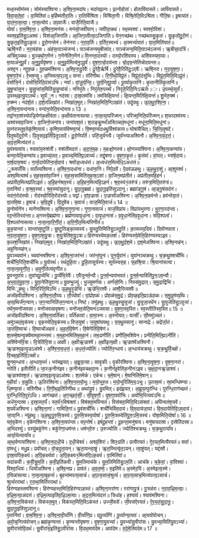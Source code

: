 

  
मध्व॒स्सोम॑स्य। सोम॑स्याश्विना। अ॒श्वि॒ना॒मदा॑य। मदा॑यप्र॒त्नः। प्र॒त्नोहोता॑। होतावि॑वासते। आवि॑वासते। वि॒वा॒स॒ते॒वां॒ । वा॒मिति॑वां॥ ब॒र्हिष्म॑तीरा॒तिः। रा॒तिर्विश्रि॑ता। विश्रि॑ता॒गीः। विश्रि॒तेति॒विऽश्रि॑ता। गीरि॒षा। इ॒षाया॑तं। या॒तं॒ना॒स॒त्या॒। ना॒स॒त्योप॑। उप॒वाजैः॑। वाजै॒रिति॒वाजैः॑॥  
योवां॑। वा॒म॒श्वि॒ना॒। अ॒श्वि॒ना॒मन॑सः। मन॑सो॒जवी॑यान्। जवी॑या॒न्रथः॑। रथ॒स्वश्वः॑। स्वश्वो॒विशः॑। स्वश्व॒इति॑सु॒ऽअश्वः॑। विश॑आ॒जिगा॑ति। आ॒जिगा॒तीत्या॒ऽजिगा॑ति॥ येन॒गच्छ॑थः। गच्छ॑थस्सु॒कृतः॑। सु॒कृतो॑दु॒रॊ॒णं। सु॒कृत॒इति॑सु॒ऽकृतः॑। दु॒रो॒णन्तेन॑। तेन॑नरा। न॒रा॒व॒र्तिः। व॒र्तिर॒स्मभ्यं॑। अ॒स्मभ्यं॑यातं। या॒त॒मिति॑यातं॥  
ऋषि्॑नरौ। न॒रा॒वंह॑सः। अंह॑सः॒पाञ्च॑जन्यं। पाञ्च॑जन्यमृ॒बीसा॑त्। पाञ्च॑जन्य॒मिति॒पाञ्च॑ऽजन्यं। ऋ॒बीसा॒दत्रिं॑। अत्रिं॑मुञ्चथः। मु॒ञ्च॒थो॒ग॒णॆन॑। ग॒णॆनेति॑ग॒णॆन॑॥ मि॒नन्ता॒दस्योः॑। दस्यो॒रशि॑वस्य। अशि॑वस्यमा॒याः। मा॒याअ॑नुपू॒र्वं। अ॒नु॒पू॒र्वंवृ॑षणा। अ॒नु॒पू॒र्वमित्य॑नु॒ऽपू॒र्वं। वृ॒ष॒णा॒चो॒दय॑न्ता। चो॒द॒य॒न्तेति॑चोदयन्ता॥  
अश्व्॒न। नगू॒ह्ळं। गू॒ह्ळम॑श्विना। अ॒श्वि॒ना॒दु॒रेवैः॑। दु॒रेवै॒र्ऋषिं॑। दु॒रेवै॒रिति॑दुः॒ऽएवैः॑। ऋषि्॑नरा। न॒रा॒वृ॒ष॒णा॒। वृ॒ष॒णा॒रे॒भं। रे॒भम॒प्सु। अ॒प्स्वित्य॒प्ऽसु॥ सन्तं। तंरि॑णीथः। रि॒णी॒थो॒विप्रु॑तं। विप्रु॑तं॒दंसु॑भिः। विप्रु॑त॒मिति॒विऽप्रु॑तं। दंसो॑भि॒र्न। दंसो॑भि॒रिति॒दंसः॑ऽभिः। नवां॑। वां॒जू॒र्य॒न्ति॒। जू॒र्य॒न्ति॒पू॒र्व्या। पू॒र्व्याकृ॒तानि॑। कृ॒तानीति॑कृ॒तानि॑॥  
सु॒षु॒प्वांस्॒न। सु॒सु॒प्वांस॒मिति॑सु॒सु॒प्वांसं॑। ननिरृ॑तेः। निरृ॑तेरु॒पस्थे॑। निरृ॑ते॒रिति॒निःऽऋ॑तेः।ः। उ॒पस्थे॒सूर्यं॑। उ॒पस्थ॒इत्यु॒पऽस्थे॑। सूर्यं्॒न। नद॑स्रा। द॒स्रा॒तम॑सि। तम॑सिक्षि॒यन्तं॑। क्षि॒यन्त॒मिति॑क्षि॒यन्तं॑॥ शु॒भेरु॒क्मं। रु॒क्म्न। नद॑र्श॒तं। द॒र्श॒तन्निखा॑तं। निखा॑त॒मुत्। निखा॑त॒मिति॒निऽखा॑तं। उदू॑पथुः। ऊ॒प॒थु॒र॒श्वि॒ना॒। अ॒श्वि॒ना॒वन्द॑नाय। वन्द॑ना॒येति॒वन्द॑नाय॥ 13 ॥  
तद्वां॑नरा॒शंस्यं॑पज्रि॒येण॑क॒क्षीव॑ता। क॒क्षीव॑तानासत्या। ना॒स॒त्या॒परि॑ज्मन्। परि॑ज्म्॒निति॒परि॑ज्मन्॥ श॒फादश्व॑स्य। अश्व॑स्यवा॒जिनः॑। वा॒जिनो॒जना॑य। जना॑यश॒तं। श॒तङ्कु॒म्भाँअ॑सिञ्चतं॒मधू॑नां। मधू॑ना॒मिति॒मधू॑नां॥  
यु॒व्न॑रास्तुव॒तेकृ॑ष्णि॒याय॑। कृ॒ष्णि॒याय॑विष्ण्वा॒प्वं॑। वि॒ष्ण्वा॒प्वं॑दधथु॒र्विश्व॑काय॥ घोषा॑यैचित्। चि॒त्पि॒तृ॒षदे॑। पि॒तृ॒षदे॑दुरो॒णॆ। पि॒तृ॒सद॒इति॑पि॒तृ॒ऽसदे॑। दु॒रो॒णॆपतिं॑। पतिं॒जूर्य॑न्त्यै। जूर्य॑न्त्याअश्विनौ। अ॒श्वि॒ना॒व॒द॒त्तं॒। अ॒द॒त्त॒मित्य॑दत्तं॥  
यु॒वंश्यावा॑य। श्यावा॑य॒रुश॑तीं। रुश॑तीमदत्तं। अ॒द॒त्तं॒म॒हः। म॒हःक्षो॒णस्य॑। क्षो॒णस्या॑श्विना। अ॒श्वि॒ना॒कण्वा॑य। कण्वा॒येति॒कण्वा॑य॥ प्र॒वाच्यं॒तत्। प्र॒वाच्य॒मिति॑प्र॒ऽवाच्यं॑। तद्वृ॑षणा। वृ॒ष॒णा॒कृ॒तं। कृ॒तंवां॑। वां॒यत्। य्ना॑र्ष॒दाय॑। ना॒र्ष॒दाय॒श्रवः॑। ना॒र्स॒दायेति॑ना॒र्स॒दाय॑। श्रवो॑अ॒ध्यध॑त्तं। अ॒ध्यध॑त्त॒मित्य॑धि॒ऽअध॑त्तं॥  
ु॒रूवर्पां॑सि। वर्पां॑स्यश्विना। अ॒श्वि॒ना॒दधा॑ना। दधा॑ना॒नि। निपे॒दवे॑। पे॒दव॑ऊहथुः। ऊ॒ह॒थु॒रा॒शुं। आ॒शुमश्वं॑। अश्व॒मित्यश्वं॑॥ स॒ह॒स्र॒सांवा॒जिनं॑। स॒ह॒स्र॒सामिति॑स॒ह॒स्र॒ऽसां। वा॒जिन॒मप्र॑तीतं। अप्र॑तीत॒महि॒हनं॑। अप्र॑तीत॒मित्यप्र॑तिऽइतं। अ॒हि॒हनं॑श्रव॒स्यं॑। अ॒हि॒हन॒मित्य॑हि॒ऽहनं॑। श्र॒व॒स्यं१॒॑तरु॑त्रं। तरु॑त्र॒मिति॒तरु॑त्रं॥  
ए॒तानि॑वां। वा॒श्र॒व॒स्या॑। श्र॒व॒स्या॑सुदानू। सु॒दा॒नू॒ब्रह्म॑। सु॒दा॒नू॒इति॑सुऽदानू। ब्रह्मा॑ङ्गू॒षं। आ॒ङ्गू॒षंसद॑नं। सद॑नं॒रोद॑स्योः। रोद॑स्यो॒रिति॒रोद॑स्योः॥ यद्वां॑। वां॒प॒ज्रासः॑। प॒ज्रासो॑अश्विना। अ॒श्वि॒ना॒हव॑न्ते। हव॑न्तेया॒तं। या॒तमि॒षा। इ॒षाच॑। च॒वि॒दुषे॑। वि॒दुषे॑च। च॒वाजं॑। वाज॒मिति॒वाजं॑॥ 14 ॥  
सू॒नोर्माने॑न। माने॑नाश्विना। अ॒श्वि॒ना॒गृ॒णा॒ना। गृ॒णा॒नावाजं॑। वाजं॒विप्रा॑य। विप्रा॑यभुरणा। भु॒र॒णा॒रद॑न्ता। रद॒न्तेतिरद॑न्ता॥ अ॒गस्त्ये॒ब्रह्म॑णा। ब्रह्म॑णावावृधा॒ना। वा॒वृ॒धा॒नासं। व॒वृ॒धा॒नेति॑व॒वृ॒धा॒ना। संवि॒श्पलां॑। वि॒श्पलां॑नासत्या। ना॒स॒त्या॒रि॒णी॒तं॒। अ॒रि॒णी॒त॒मित्य॑रिणीतं॥  
कुह॒यान्ता॑। यान्ता॑सुष्टु॒तिं। सु॒ष्टु॒तिङ्का॒व्यस्य॑। सु॒स्तु॒तिमिति॑सु॒ऽस्तु॒तिं। का॒व्यस्य॒दिवः॑। दिवो॑नपाता। न॒पा॒ता॒वृ॒ष॒णा॒। वृ॒ष॒णा॒श॒यु॒त्रा। श॒यु॒त्रेति॑श॒यु॒ऽत्रा॥ हिर॑ण्यस्येवक॒लशं॑। हिर॑ण्यस्ये॒वेति॒हिर॑ण्यस्यऽइव। क॒लशं॒निखा॑तं। निखा॑त॒मुत्। निखा॑त॒मिति॒निऽखा॑तं। उदू॑पथुः। ऊ॒प॒थु॒र्द॒श॒मे। द॒श॒मेअ॑श्विना। अ॒श्वि॒नाह॑न्। अह्॒नित्यह॑न्॥  
यु॒वञ्च्यवा॑नं। च्यवा॑नमश्विना। अ॒श्वि॒ना॒जर॑न्तं। जर॑न्तं॒पुनः॑। पुन॒र्युवा॑नं। युवा॑नञ्चक्रथुः। च॒क्र॒थु॒श्शची॑भिः। शची॑भि॒रिति॒शची॑भिः॥ यु॒वोरथं॑। रथं॑दुहि॒ता। दु॒हि॒तासूर्य॑स्य। सूर्य॑स्यस॒ह। स॒हश्रि॒या। श्रि॒याना॑सत्या। ना॒स॒त्या॒वृ॒णी॒त॒। अ॒वृ॒णी॒तेत्य॑वृणीत॥  
यु॒वन्तुग्रा॑य। तुग्रा॑यपू॒व्येभिः॑। पू॒र्व्येभि॒रेवैः॑। एवैः॑पुनर्म॒न्यौ। पु॒न॒र्म॒न्याव॑भवतं। पु॒न॒र्म॒न्याविति॑पु॒नः॒ऽम॒न्यौ। अ॒भ॒व॒तं॒यु॒वा॒ना॒। यु॒वा॒नेति॑युवाना॥ यु॒वम्भु॒ज्युं। भु॒ज्युमर्ण॑सः। अर्ण॑सो॒निः। निस्स॑मु॒द्रात्। स॒मु॒द्राद्विभिः॑। विभि॑ूहथुः। विभि॒रिति॒विऽभिः॑। ऊ॒ह॒थु॒रृ॒ज्रेभिः॑। ऋ॒ज्रेभि॒रश्वैः॑। अश्वै॒रित्यश्वैः॑॥  
अजो॑हवीदश्विना। अ॒श्वि॒ना॒तौ॒ग्र्यः। तौ॒ग्र्योवां॑। वां॒प्रोह्ळः॑। प्रोह्ळ॑स॒मु॒द्रं। प्रोह्ळ॒इति॒प्रऽऊ॑ह्ळः। स॒मु॒द्र॒म॑व्य॒थिः। अ॒व्य॒थिर्ज॑ग॒न्वान्। ज॒ग॒न्वानिति॑ज॒ग॒न्वान्॥ निष्टं। तमू॑हथुः। ऊ॒ह॒थु॒स्सु॒युजा॑। सु॒युजा॒रथे॑न। सु॒युजेति॑सु॒ऽयुजा॑। रथे॑न॒मनो॑जवसा। मनो॑जवसावृषणा। मनो॑जव॒सेति॒मनः॑ऽजवसा। वृ॒ष॒णा॒स्व॒स्ति। स्व॒स्तीति॑स्व॒स्ति॥ 15 ॥  
अजो॑हवीदश्विना। अ॒श्वि॒ना॒वर्ति॑का। वर्ति॑कावां। वा॒मा॒स्नः। अ॒स्नोयत्। यत्सीं॑। सी॒ममु॑ञ्चतं। अमु॑ञ्चतं॒वृक॑स्य। वृक॒स्येति॒वृक॑स्य॥ विज॒युषा॑। ज॒युषा॑ययथुः। य॒य॒थु॒स्सानु॑। सान्वद्रेः॑। अद्रे॑र्जा॒तं। जा॒तंवि॒ष्वाचः॑। वि॒ष्वाचो॑अहतं। अ॒ह॒तं॒वि॒षेण॑। वि॒षेणॆति॑वि॒षेण॑॥  
श॒तम्मे॒षान्वृ॒क्ये॑मामहा॒नन्तमः॑। म॒म॒हा॒नमिति॑म॒म॒हा॒नं। तमः॒प्रणी॑तिं। प्रणी॑ति॒मशि॑वेन। प्रनीति॒मिति॒प्रऽनी॑तिं। अशि॑वेनपि॒त्रा। पि॒त्रेति॑पि॒त्रा॥ आक्षी। अ॒क्षीऋ॒ज्राश्वे॑। अ॒क्षीइत्य॒क्षी। ऋ॒ज्राश्वे॑अश्विनौ। ऋ॒ज्राश्व॒इत्यृ॒ज्रऽअ॑श्वे। अ॒श्वि॒ना॒व॒ध॒त्तं॒। अ॒ध॒त्तं॒ज्योतिः॑। ज्योति॑र॒न्धाय॑। अ॒न्धाय॑चक्रथुः। च॒क्र॒थु॒र्वि॒चक्षे॑। वि॒चक्ष॒इति॑वि॒ऽचक्षे॑॥  
शु॒नम॒न्धाय॑। अ॒न्धाय॒भरं॑। भर॑मह्वयत्। अ॒ह्व॒य॒त्सा। सावृ॒कीः। वृ॒कीर॑श्विना। अ॒श्वि॒ना॒वृ॒ष॒णा॒। वृ॒ष॒णा॒नरा॑। नरेति॑। इतीतीति॑॥ जा॒रःक॒नीन॑इव। क॒नीन॑इवचक्षदा॒नः। क॒नीन॑इ॒वेति॑क॒नीनः॑ऽइव। च॒क्ष॒दा॒नऋ॒ज्राश्वः॑। ऋ॒ज्राश्व॑श्श॒तं। ऋ॒ज्राश्व॒इत्यृ॒ज्रऽअ॑श्वः। श॒तमेकं॑। एकं॑च। च॒मे॒षान्। मे॒षानिति॑मे॒षान्॥  
म॒हीवां॑। वा॒मू॒तिः। ऊ॒तिर॑श्विना। अ॒श्वि॒ना॒म॒यो॒भूः। म॒यो॒भूरु॒त। म॒यो॒भूरिति॑म॒यः॒ऽभूः। उ॒तस्रा॒मं। स्रा॒मन्धि॑ष्ण्या। धि॒ष्ण्या॒सं। संरि॑णीथः। रि॒णी॒थ॒इति॑रिणीथः॥ अथा॑यु॒वं। यु॒वमित्। इद॑ह्वयत्। अ॒ह्व॒य॒त्पुर॑न्धिः। पुर॑न्धि॒राग॑च्छतं। पुर॑न्धि॒रिति॒पुरं॑ऽधिः। आग॑च्छतं। अ॒ग॒च्छ॒तं॒सीं॒। सीं॒वृ॒ष॒णौ॒। वृ॒ष॒णा॒ववो॑भिः। अवो॑भि॒रित्यवः॑ऽभिः॥  
अधे॑नुन्दस्रा। द॒स्रा॒स्त॒र्यं॑। स्त॒र्य॑१॒॑विष॑क्तां। विष॑क्ता॒मपि॑न्वतं। विस॑क्ता॒मिति॒विऽस॑क्तां। अपि॑न्वतंश॒यवे॑। श॒यवे॑अश्विना। अ॒श्वि॒ना॒गां। गामिति॒गां॥ यु॒वंशची॑भिः। शची॑भिर्विम॒दाय॑। वि॒म॒दाय॑जा॒यां। वि॒म॒दायेति॑वि॒ऽम॒दाय॑। जा॒या्नि। न्यू॑हथुः। ऊ॒ह॒थुः॒पु॒रु॒मि॒त्रस्य॑। पु॒रु॒मि॒त्रस्य॒योषां॑। पु॒रु॒मि॒त्रस्येति॑पु॒रु॒ऽमि॒त्रस्य॑। योषा॒मिति॒योषां॑॥ 16 ॥  
यवं॒वृके॑ण। वृके॑णश्विना। अ॒श्वि॒ना॒वप॑न्ता। वप॒न्तेषं॑। इषं॑दु॒हन्ता॑। दु॒हन्ता॒मनु॑षाय। मनु॑षायदस्रा। द॒स्रेति॑दस्रा॥ अ॒भिदस्युं॑। दस्युं॒बकु॑रेण। बकु॑रेणा॒धम॑न्त। धम॑न्तो॒रु। उ॒रुज्योतिः॑। ज्योति॑श्चक्रथुः। च॒क्र॒थु॒रार्या॑य। आर्या॒येत्यार्या॑य॥  
आ॒थ॒र्वणाया॑श्विना। अ॒श्वि॒ना॒द॒धी॒चे। द॒धी॒चेश्व्यं॑। अश्व्यं॒शिरः॑। शिरः॒प्रति॑। प्रत्यै॑रयतं। ऐ॒र॒यत॒मित्यै॑रयतं॥ सवां॑। वां॒मधु॑। मधु॒प्र। प्रवो॑चत्। वो॒च॒दृ॒ता॒यन्। ऋ॒ता॒यन्त्वा॒ष्ट्रं। ऋ॒त॒य्नित्यृ॑त॒ऽयन्। त्वा॒ष्ट्रंयत्। यद्द॑स्रौ। द॒स्रा॒वपिक॒क्ष्यं॑। अ॒पि॒क॒क्ष्यं॑वां। अ॒पि॒क॒क्ष्य१॒॑मित्य॑पि॒ऽक॒क्ष्यं॑। वा॒मिति॑वां॥  
सदा॑कवी। क॒वी॒सु॒म॒तिं। क॒वी॒इति॑कवी। सु॒म॒तिमाच॑के। सु॒म॒तिमिति॑सु॒ऽम॒तिं। आच॑के। च॒के॒वां॒। वां॒विश्वाः॑। विश्वा॒धियः॑। धियो॑अश्विना। अ॒श्वि॒नाप्र। प्राव॑तं। अ॒व॒त॒म्मे॒। म॒इति॑मे॥ अ॒स्मेर॒यिं। अ॒स्मेइत्य॒स्मे। र॒यिन्ना॑सत्या। ना॒स॒त्या॒बृ॒हन्तं॑। बृ॒हन्त॑मपत्य॒साचं॑। अ॒प॒त्य॒साचं॒श्रुत्यं॑। अ॒प॒त्य॒साच॒मित्य॑पत्य॒ऽसाचं॑। श्रुत्यं॑रराथां। र॒रा॒था॒मिति॑रराथां॥  
हिर॑ण्यहस्तमश्विना। हिर॑ण्यहस्त॒मिति॒हिर॑ण्यऽहस्तं। अ॒श्वि॒ना॒ररा॑णा। ररा॑णापु॒त्रं। पु॒त्रन्न॑रा। न॒रा॒व॒ध्रि॒म॒त्याः॒। व॒ध्रि॒म॒त्या॒अ॑दत्तं। व॒ध्रि॒म॒त्याइति॑व॒ध्रि॒ऽम॒त्याः। अ॒द॒त्त॒मित्य॑दत्तं॥ त्रिधा॑ह। ह॒श्यावं॑। श्याव॑मश्विना। अ॒श्वि॒ना॒विक॑स्तं। विक॑स्त॒मुत्। विक॑स्त॒मिति॒विऽक॑स्तं। उज्जी॒वसे॑। जी॒वस॑ऐरयतं। ऐ॒र॒य॒तं॒सु॒दा॒नू॒। सु॒दा॒नू॒इति॑सुऽदानू॥  
ए॒तानि॑वां। वा॒म॒श्वि॒ना॒। अ॒श्वि॒ना॒वी॒र्या॑णि। वी॒र्या॑णि॒प्र। प्रपू॒र्व्याणि॑। पू॒र्व्याण्या॒यवः॑। आ॒यवो॑वोचन्। अ॒वो॒च्॒नित्य॑वोचन्॥ ब्रह्म॑कृ॒ण्वन्तः॑। कृ॒ण्वन्तो॑वृषणा। वृ॒ष॒णा॒यु॒वभ्यां॑। यु॒वभ्यां॑सु॒वीरा॑सः। यु॒वभ्या॒मिति॑यु॒वऽभ्यां॑। सु॒वीरा॑सोवि॒दथं॑। सु॒वीरा॑स॒इति॑सु॒ऽवीरा॑सः। वि॒दथ॒माव॑देम। आव॑देम। व॒दे॒मे॒ति॑वदेम॥ 17 ॥  
